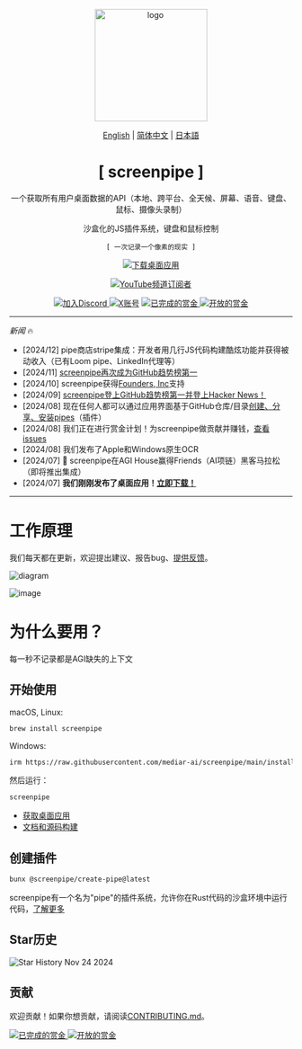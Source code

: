 <p align="center">
   <a href ="https://screenpi.pe">
      <img src="https://github.com/user-attachments/assets/d3b1de26-c3c0-4c84-b9c4-b03213b97a30" alt="logo" width="200">
   </a>
</p>

<p align="center">
   <a href="README.md">English</a> | <a href="README-zh_CN.md">简体中文</a> | <a href="README-ja.md">日本語</a>
</p>

<!-- ScreenPipe 标题和副标题 -->
<p align="center" style="font-family: 'Press Start 2P', monospace;">
   <h1 align="center">[ screenpipe ]</h1>
   <p align="center">一个获取所有用户桌面数据的API（本地、跨平台、全天候、屏幕、语音、键盘、鼠标、摄像头录制）</p>
   <p align="center">沙盒化的JS插件系统，键盘和鼠标控制</p>
</p>

<!-- 标语 -->
<p align="center" style="font-family: monospace;">
   <code>[ 一次记录一个像素的现实 ]</code>
</p>

<p align="center">
    <a href="https://screenpi.pe" target="_blank">
        <img src="https://img.shields.io/badge/下载-桌面应用-blue?style=for-the-badge" alt="下载桌面应用">
    </a>
</p>

<p align="center">
    <a href="https://www.youtube.com/@mediar_ai" target="_blank">
       <img alt="YouTube频道订阅者" src="https://img.shields.io/youtube/channel/subscribers/UCwjkpAsb70_mENKvy7hT5bw">
    </a>
</p>

<p align="center">
    <a href="https://discord.gg/dU9EBuw7Uq">
        <img src="https://img.shields.io/discord/823813159592001537?color=5865F2&logo=discord&logoColor=white&style=flat-square" alt="加入Discord">
    </a>
   <a href="https://twitter.com/screen_pipe"><img alt="X账号" src="https://img.shields.io/twitter/url/https/twitter.com/diffuserslib.svg?style=social&label=关注%20%40screen_pipe"></a>
   <a href="https://console.algora.io/org/mediar-ai/bounties?status=completed">
       <img src="https://img.shields.io/endpoint?url=https%3A%2F%2Fconsole.algora.io%2Fapi%2Fshields%2Fmediar-ai%2Fbounties%3Fstatus%3Dcompleted" alt="已完成的赏金">
   </a>
   <a href="https://console.algora.io/org/mediar-ai/bounties?status=open">
       <img src="https://img.shields.io/endpoint?url=https%3A%2F%2Fconsole.algora.io%2Fapi%2Fshields%2Fmediar-ai%2Fbounties%3Fstatus%3Dopen" alt="开放的赏金">
   </a>
</p>

---

*新闻* 🔥
- [2024/12] pipe商店stripe集成：开发者用几行JS代码构建酷炫功能并获得被动收入（已有Loom pipe、LinkedIn代理等）
- [2024/11] [screenpipe再次成为GitHub趋势榜第一](https://x.com/louis030195/status/1859628763425931479)
- [2024/10] screenpipe获得[Founders, Inc](https://f.inc/)支持
- [2024/09] [screenpipe登上GitHub趋势榜第一并登上Hacker News！](https://x.com/louis030195/status/1840859691754344483)
- [2024/08] 现在任何人都可以通过应用界面基于GitHub仓库/目录[创建、分享、安装pipes](https://docs.screenpi.pe/docs/plugins)（插件）
- [2024/08] 我们正在进行赏金计划！为screenpipe做贡献并赚钱，[查看issues](https://github.com/mediar-ai/screenpipe/issues)
- [2024/08] 我们发布了Apple和Windows原生OCR
- [2024/07] 🎁 screenpipe在AGI House赢得Friends（AI项链）黑客马拉松（即将推出集成）
- [2024/07] **我们刚刚发布了桌面应用！[立即下载！](https://screenpi.pe)**

---

# 工作原理

我们每天都在更新，欢迎提出建议、报告bug、[提供反馈](mailto:louis@screenpi.pe?subject=Screenpipe%20反馈&body=我想使用Screenpipe来...%0D%0A%0D%0A我遇到的问题是...%0D%0A%0D%0A我们也可以通过视频通话交流，预约时间：https://cal.com/louis030195/screenpipe)。

![diagram](./content/diagram2.png)

![image](https://github.com/user-attachments/assets/da5b8583-550f-4a1f-b211-058e7869bc91)

# 为什么要用？

每一秒不记录都是AGI缺失的上下文

## 开始使用

macOS, Linux:

```bash
brew install screenpipe
```

Windows:

```bash
irm https://raw.githubusercontent.com/mediar-ai/screenpipe/main/install.ps1 | iex
```

然后运行：

```bash
screenpipe
```

- [获取桌面应用](https://screenpi.pe/)
- [文档和源码构建](https://docs.screenpi.pe/docs/getting-started)

## 创建插件

```bash
bunx @screenpipe/create-pipe@latest
```

screenpipe有一个名为"pipe"的插件系统，允许你在Rust代码的沙盒环境中运行代码，[了解更多](https://docs.screenpi.pe/docs/plugins)

## Star历史

![Star History Nov 24 2024](https://github.com/user-attachments/assets/c7e4de14-0771-4bbb-9a4c-7f2102a1a6cd)

## 贡献

欢迎贡献！如果你想贡献，请阅读[CONTRIBUTING.md](CONTRIBUTING.md)。

   <a href="https://console.algora.io/org/mediar-ai/bounties?status=completed">
       <img src="https://img.shields.io/endpoint?url=https%3A%2F%2Fconsole.algora.io%2Fapi%2Fshields%2Fmediar-ai%2Fbounties%3Fstatus%3Dcompleted" alt="已完成的赏金">
   </a>
   <a href="https://console.algora.io/org/mediar-ai/bounties?status=open">
       <img src="https://img.shields.io/endpoint?url=https%3A%2F%2Fconsole.algora.io%2Fapi%2Fshields%2Fmediar-ai%2Fbounties%3Fstatus%3Dopen" alt="开放的赏金">
   </a>
</p> 
